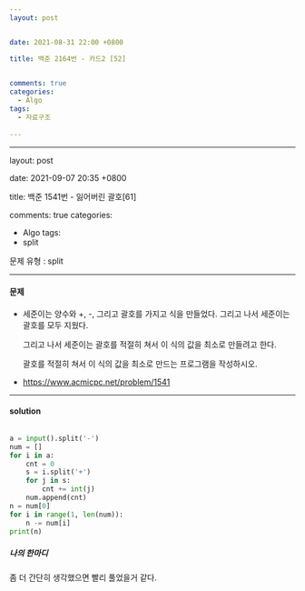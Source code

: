 ```yaml
---
layout: post


date: 2021-08-31 22:00 +0800

title: 백준 2164번 - 카드2 [52]

  
comments: true
categories: 
  - Algo
tags: 
  - 자료구조
  
---
```


---

layout: post


date: 2021-09-07 20:35 +0800

title: 백준 1541번 - 잃어버린 괄호[61]


comments: true
categories: 
  - Algo
tags: 
  - split

문제 유형 : split

---

#### 문제

- 세준이는 양수와 +, -, 그리고 괄호를 가지고 식을 만들었다. 그리고 나서 세준이는 괄호를 모두 지웠다.

  그리고 나서 세준이는 괄호를 적절히 쳐서 이 식의 값을 최소로 만들려고 한다.

  괄호를 적절히 쳐서 이 식의 값을 최소로 만드는 프로그램을 작성하시오.

- https://www.acmicpc.net/problem/1541

  


---

#### solution

```python

a = input().split('-')
num = []
for i in a:
    cnt = 0
    s = i.split('+')
    for j in s:
        cnt += int(j)
    num.append(cnt)
n = num[0]
for i in range(1, len(num)):
    n -= num[i]
print(n)
```



 ##### 나의 한마디

좀 더 간단히 생각했으면 빨리 풀었을거 같다. 
